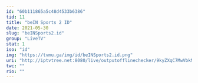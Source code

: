 ```yaml
---
id: "60b111865a5c48d4533b6386"
tid: 11
title: "beIN Sports 2 ID"
date: 2021-05-30
slug: "beINSports2.id"
group: "LiveTV"
stat: 1
iso: "id"
img: "https://tvmu.ga/img/id/beINSports2.id.png"
uri: "http://iptvtree.net:8080/live/outputofflinechecker/9kyZXqC7MwVbkMnJmf/165073.m3u8"
twc: ""
rio: ""
---
```

